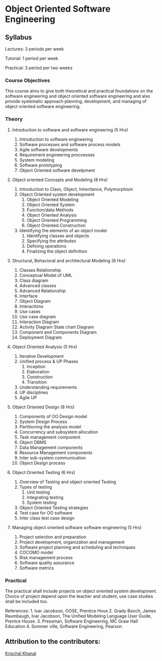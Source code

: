 # Object Oriented Software Engineering
## Syllabus


Lectures: 3 periods per week

Tutorial: 1 period per week

Practical: 3 period per two weeks

### Course Objectives

This course aims to give both theoretical and practical foundations on the software engineering and object oriented software engineering and also provide systematic approach planning, development, and managing of object oriented software engineering.

### Theory

1. Introduction to software and software engineering (5 Hrs)
    1. Introduction to software engineering
    2. Software processes and software process models
    3. Agile software developments
    4. Requirement engineering procoesses
    5. System modeling
    6. Software prototyping
    7. Object Oriented software develpment

2. Object oriented Concepts and Modeling (8 Hrs)
    1. Introduction to Class, Object, Inheritance, Polymorphism
    2. Object Oriented system development
        1. Object Oriented Modeling
        2. Object Oriented System
        3. Function/data Methods
        4. Object Oriented Analysis
        5. Object Oriented Programming
        6. Object Oriented Construction
    3. Identifying the elements of an object model
        1. Identifying classes and objects
        2. Specifying the attributes
        3. Defining operations
        4. Finalizing the object definition

3. Structural, Behavioral and architectural Modeling (8 Hrs)
    1. Classes Relationship
    2. Conceptual Model of UML
    3. Class diagram
    4. Advanced classes
    5. Advanced Relationship
    6. Interface
    7. Object Diagram
    8. Interactions
    9. Use cases
    10. Use case diagram
    11. Interaction Diagram
    12. Activity Diagram State chart Diagram
    13. Component and Components Diagram
    14. Deployment Diagram

4. Object Oriented Analysis (5 Hrs)
    1. Iterative Development
    2. Unified process & UP Phases
        1. Inception
        2. Elaboration
        3. Construction
        4. Transition
    3. Understanding requirements
    4. UP disciplines
    5. Agile UP

5. Object Oriented Design (8 Hrs)
    1. Components of OO Design model
    2. System Design Process
    3. Partitioning the analysis model
    4. Concurrency and subsystem allocation
    5. Task management component
    6. Object DBMS
    7. Data Management components
    8. Resource Management components
    9. Inter sub-system communication
    10. Object Design process

6. Object Oriented Testing (6 Hrs)
    1. Overview of Testing and object oriented Testing
    2. Types of testing
        1. Unit testing
        2. Integrating testing
        3. System testing
    3. Object Oriented Testing strategies
    4. Test case for OO software
    5. Inter class test case design

7. Managing object oriented software software engineering (5 Hrs)
    1. Project selection and preparation
    2. Project development, organization and management
    3. Software project planning and scheduling and techniques
    4. COCOMO model
    5. Risk management process
    6. Software quality assurance
    7. Software metrics

### Practical
The practical shall include projects on object oriented system development. Choice of project depend upon the teacher and student, use case studies shall be included too.

References:
    1. Ivar Jacobson, OOSE, Prentice Hous
    2. Grady Booch, James Raumbaugh, Ivar Jacobson, The Unified Modeling Language User Guide, Prentce House.
    3. Pressman, Software Engineering, MC Graw Hall Education
    4. Sommer ville, Software Engineering, Pearson



## Attribution to the contributors:

[Krischal Khanal](https://github.com/krischal111)